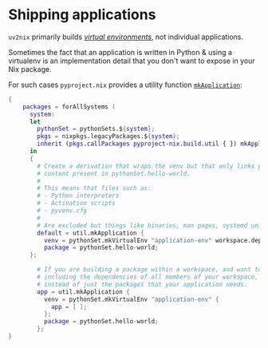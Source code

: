 # Shipping applications

`uv2nix` primarily builds [_virtual environments_](https://docs.python.org/3/library/venv.html), not individual applications.

Sometimes the fact that an application is written in Python & using a virtualenv is an implementation detail that you don't want to expose in your Nix package.

For such cases `pyproject.nix` provides a utility function [`mkApplication`](https://pyproject-nix.github.io/pyproject.nix/build/util.html#function-library-build.util.mkApplication):

``` nix
{
    packages = forAllSystems (
      system:
      let
        pythonSet = pythonSets.${system};
        pkgs = nixpkgs.legacyPackages.${system};
        inherit (pkgs.callPackages pyproject-nix.build.util { }) mkApplication;
      in
      {
        # Create a derivation that wraps the venv but that only links package
        # content present in pythonSet.hello-world.
        #
        # This means that files such as:
        # - Python interpreters
        # - Activation scripts
        # - pyvenv.cfg
        #
        # Are excluded but things like binaries, man pages, systemd units etc are included.
        default = util.mkApplication {
          venv = pythonSet.mkVirtualEnv "application-env" workspace.deps.default;
          package = pythonSet.hello-world;
      };

        # If you are building a package within a workspace, and want to avoid
        # including the dependencies of all members of your workspace,
        # instead of just the packages that your application needs.
        app = util.mkApplication {
          venv = pythonSet.mkVirtualEnv "application-env" {
            app = [ ];
          };
          package = pythonSet.hello-world;
        };
}
```